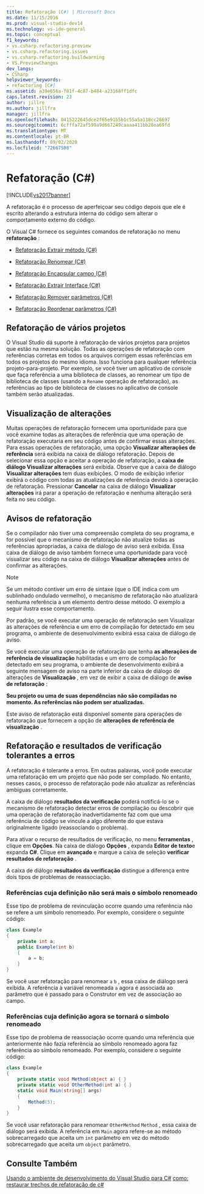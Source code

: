 ```yaml
---
title: Refatoração (C#) | Microsoft Docs
ms.date: 11/15/2016
ms.prod: visual-studio-dev14
ms.technology: vs-ide-general
ms.topic: conceptual
f1_keywords:
- vs.csharp.refactoring.preview
- vs.csharp.refactoring.issues
- vs.csharp.refactoring.buildwarning
- VS.PreviewChanges
dev_langs:
- CSharp
helpviewer_keywords:
- refactoring [C#]
ms.assetid: a39e656a-f81f-4c87-b484-a23168ff1dfc
caps.latest.revision: 23
author: jillre
ms.author: jillfra
manager: jillfra
ms.openlocfilehash: 0415222645dce2f65e91b5b1c55a5a118cc26697
ms.sourcegitcommit: 6cfffa72af599a9d667249caaaa411bb28ea69fd
ms.translationtype: MT
ms.contentlocale: pt-BR
ms.lasthandoff: 09/02/2020
ms.locfileid: "72667508"
---
```

# <a name="refactoring-c"></a>Refatoração (C#)
[!INCLUDE[vs2017banner](../includes/vs2017banner.md)]

A refatoração é o processo de aperfeiçoar seu código depois que ele é escrito alterando a estrutura interna do código sem alterar o comportamento externo do código.

 O Visual C# fornece os seguintes comandos de refatoração no menu **refatoração** :

- [Refatoração Extrair método (C#)](../csharp-ide/extract-method-refactoring-csharp.md)

- [Refatoração Renomear (C#)](../csharp-ide/rename-refactoring-csharp.md)

- [Refatoração Encapsular campo (C#)](../csharp-ide/encapsulate-field-refactoring-csharp.md)

- [Refatoração Extrair Interface (C#)](../csharp-ide/extract-interface-refactoring-csharp.md)

- [Refatoração Remover parâmetros (C#)](../csharp-ide/remove-parameters-refactoring-csharp.md)

- [Refatoração Reordenar parâmetros (C#)](../csharp-ide/reorder-parameters-refactoring-csharp.md)

## <a name="multi-project-refactoring"></a>Refatoração de vários projetos
 O Visual Studio dá suporte à refatoração de vários projetos para projetos que estão na mesma solução. Todas as operações de refatoração com referências corretas em todos os arquivos corrigem essas referências em todos os projetos do mesmo idioma. Isso funciona para qualquer referência projeto-para-projeto. Por exemplo, se você tiver um aplicativo de console que faça referência a uma biblioteca de classes, ao renomear um tipo de biblioteca de classes (usando a `Rename` operação de refatoração), as referências ao tipo de biblioteca de classes no aplicativo de console também serão atualizadas.

## <a name="changes-preview"></a>Visualização de alterações
 Muitas operações de refatoração fornecem uma oportunidade para que você examine todas as alterações de referência que uma operação de refatoração executaria em seu código antes de confirmar essas alterações. Para essas operações de refatoração, uma opção **Visualizar alterações de referência** será exibida na caixa de diálogo refatoração. Depois de selecionar essa opção e aceitar a operação de refatoração, a **caixa de diálogo Visualizar alterações** será exibida. Observe que a caixa de diálogo **Visualizar alterações** tem duas exibições. O modo de exibição inferior exibirá o código com todas as atualizações de referência devido à operação de refatoração. Pressionar **Cancelar** na caixa de diálogo **Visualizar alterações** irá parar a operação de refatoração e nenhuma alteração será feita no seu código.

## <a name="refactoring-warnings"></a>Avisos de refatoração
 Se o compilador não tiver uma compreensão completa do seu programa, e for possível que o mecanismo de refatoração não atualize todas as referências apropriadas, a caixa de diálogo de aviso será exibida. Essa caixa de diálogo de aviso também fornece uma oportunidade para você visualizar seu código na caixa de diálogo **Visualizar alterações** antes de confirmar as alterações.

> [!NOTE]
> Se um método contiver um erro de sintaxe (que o IDE indica com um sublinhado ondulado vermelho), o mecanismo de refatoração não atualizará nenhuma referência a um elemento dentro desse método. O exemplo a seguir ilustra esse comportamento.

 Por padrão, se você executar uma operação de refatoração sem Visualizar as alterações de referência e um erro de compilação for detectado em seu programa, o ambiente de desenvolvimento exibirá essa caixa de diálogo de aviso.

 Se você executar uma operação de refatoração que tenha **as alterações de referência de visualização** habilitadas e um erro de compilação for detectado em seu programa, o ambiente de desenvolvimento exibirá a seguinte mensagem de aviso na parte inferior da caixa de diálogo de alterações de **Visualização** , em vez de exibir a caixa de diálogo de **aviso de refatoração** :

 **Seu projeto ou uma de suas dependências não são compiladas no momento. As referências não podem ser atualizadas.**

 Este aviso de refatoração está disponível somente para operações de refatoração que fornecem a opção de **alterações de referência de visualização** .

## <a name="error-tolerant-refactoring-and-verification-results"></a>Refatoração e resultados de verificação tolerantes a erros
 A refatoração é tolerante a erros. Em outras palavras, você pode executar uma refatoração em um projeto que não pode ser compilado. No entanto, nesses casos, o processo de refatoração pode não atualizar as referências ambíguas corretamente.

 A caixa de diálogo **resultados da verificação** poderá notificá-lo se o mecanismo de refatoração detectar erros de compilação ou descobrir que uma operação de refatoração inadvertidamente faz com que uma referência de código se vincule a algo diferente do que estava originalmente ligado (reassociando o problema).

 Para ativar o recurso de resultados de verificação, no menu **ferramentas** , clique em **Opções**. Na caixa de diálogo **Opções** , expanda **Editor de texto**e expanda **C#**. Clique em **avançado** e marque a caixa de seleção **verificar resultados de refatoração** .

 A caixa de diálogo **resultados da verificação** distingue a diferença entre dois tipos de problemas de reassociação.

### <a name="references-whose-definition-will-no-longer-be-the-renamed-symbol"></a>Referências cuja definição não será mais o símbolo renomeado
 Esse tipo de problema de revinculação ocorre quando uma referência não se refere a um símbolo renomeado. Por exemplo, considere o seguinte código:

```csharp
class Example
{
    private int a;
    public Example(int b)
    {
        a = b;
    }
}
```

 Se você usar refatoração para renomear `a` `b` , essa caixa de diálogo será exibida. A referência à variável renomeada `a` agora é associada ao parâmetro que é passado para o Construtor em vez de associação ao campo.

### <a name="references-whose-definition-will-now-become-the-renamed-symbol"></a>Referências cuja definição agora se tornará o símbolo renomeado
 Esse tipo de problema de reassociação ocorre quando uma referência que anteriormente não fazia referência ao símbolo renomeado agora faz referência ao símbolo renomeado. Por exemplo, considere o seguinte código:

```csharp
class Example
{
    private static void Method(object a) { }
    private static void OtherMethod(int a) { }
    static void Main(string[] args)
    {
        Method(5);
    }
}
```

 Se você usar refatoração para renomear `OtherMethod` `Method` , essa caixa de diálogo será exibida. A referência em `Main` agora refere-se ao método sobrecarregado que aceita um `int` parâmetro em vez do método sobrecarregado que aceita um `object` parâmetro.

## <a name="see-also"></a>Consulte Também
 [Usando o ambiente de desenvolvimento do Visual Studio para C#](../csharp-ide/using-the-visual-studio-development-environment-for-csharp.md) [como: restaurar trechos de refatoração de c#](../ide/how-to-restore-csharp-refactoring-snippets.md)